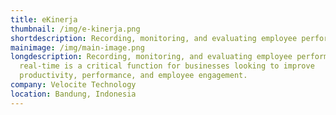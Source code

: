```yaml
---
title: eKinerja
thumbnail: /img/e-kinerja.png
shortdescription: Recording, monitoring, and evaluating employee performance in real-time.
mainimage: /img/main-image.png
longdescription: Recording, monitoring, and evaluating employee performance in
  real-time is a critical function for businesses looking to improve
  productivity, performance, and employee engagement.
company: Velocite Technology
location: Bandung, Indonesia
---
```

